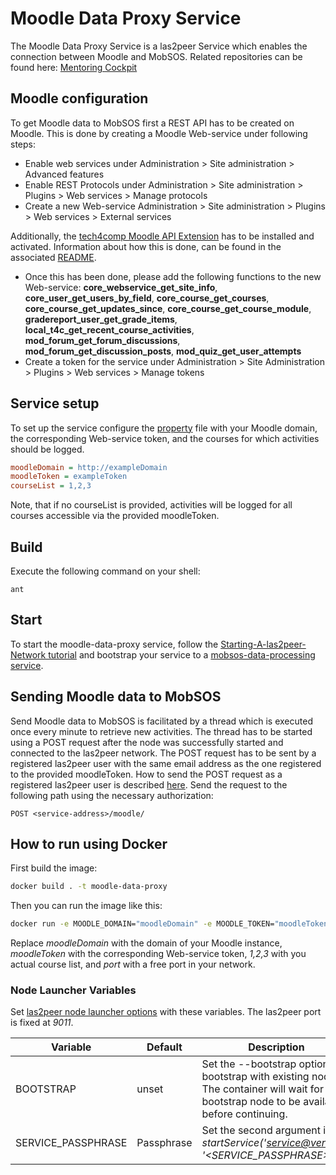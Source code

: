 Moodle Data Proxy Service
===========================================
The Moodle Data Proxy Service is a las2peer Service which enables the connection between Moodle and MobSOS.
Related repositories can be found here: [Mentoring Cockpit](https://github.com/rwth-acis/Mentoring-Cockpit)

Moodle configuration
-------------------
To get Moodle data to MobSOS first a REST API has to be created on Moodle. This is done by creating a Moodle Web-service under following steps:
- Enable web services under Administration > Site administration > Advanced features
- Enable REST Protocols under Administration > Site administration > Plugins > Web services > Manage protocols
- Create a new Web-service Administration > Site administration > Plugins > Web services > External services

Additionally, the [tech4comp Moodle API Extension](https://github.com/rwth-acis/t4c-Moodle-API-Extension/releases/tag/v1.0) has to be installed and activated.
Information about how this is done, can be found in the associated [README](https://github.com/rwth-acis/t4c-Moodle-API-Extension/blob/master/README.md).

- Once this has been done, please add the following functions to the new Web-service: **core_webservice_get_site_info**, **core_user_get_users_by_field**, **core_course_get_courses**, **core_course_get_updates_since**, **core_course_get_course_module**, **gradereport_user_get_grade_items**, **local_t4c_get_recent_course_activities**, **mod_forum_get_forum_discussions**, **mod_forum_get_discussion_posts**, **mod_quiz_get_user_attempts**
- Create a token for the service under Administration > Site Administration > Plugins > Web services > Manage tokens

Service setup
-------------
To set up the service configure the [property](etc/i5.las2peer.services.moodleDataProxyService.MoodleDataProxyService.properties) file with your Moodle domain, the corresponding Web-service token, and the courses for which activities should be logged.
```INI
moodleDomain = http://exampleDomain
moodleToken = exampleToken
courseList = 1,2,3
```
Note, that if no courseList is provided, activities will be logged for all courses accessible via the provided moodleToken.

Build
--------
Execute the following command on your shell:

```shell
ant
```

Start
--------

To start the moodle-data-proxy service, follow the [Starting-A-las2peer-Network tutorial](https://github.com/rwth-acis/las2peer-Template-Project/wiki/Starting-A-las2peer-Network) and bootstrap your service to a [mobsos-data-processing service](https://github.com/rwth-acis/mobsos-data-processing/tree/bachelor-thesis-philipp-roytburg).

Sending Moodle data to MobSOS
-----------------------

Send Moodle data to MobSOS is facilitated by a thread which is executed once every minute to retrieve new activities.
The thread has to be started using a POST request after the node was successfully started and connected to the las2peer network.
The POST request has to be sent by a registered las2peer user with the same email address as the one registered to the provided moodleToken.
How to send the POST request as a registered las2peer user is described [here](https://github.com/rwth-acis/las2peer/tree/master/webconnector#using-oidc-with-las2peer).
Send the request to the following path using the necessary authorization:
```
POST <service-address>/moodle/
```

How to run using Docker
-------------------

First build the image:
```bash
docker build . -t moodle-data-proxy
```

Then you can run the image like this:

```bash
docker run -e MOODLE_DOMAIN="moodleDomain" -e MOODLE_TOKEN="moodleToken" -e COURSE_LIST="1,2,3" -p port:9011 moodle-data-proxy
```

Replace *moodleDomain* with the domain of your Moodle instance, *moodleToken* with the corresponding Web-service token, *1,2,3* with you actual course list, and *port* with a free port in your network.

### Node Launcher Variables

Set [las2peer node launcher options](https://github.com/rwth-acis/las2peer-Template-Project/wiki/L2pNodeLauncher-Commands#at-start-up) with these variables.
The las2peer port is fixed at *9011*.

| Variable | Default | Description |
|----------|---------|-------------|
| BOOTSTRAP | unset | Set the --bootstrap option to bootstrap with existing nodes. The container will wait for any bootstrap node to be available before continuing. |
| SERVICE_PASSPHRASE | Passphrase | Set the second argument in *startService('<service@version>', '<SERVICE_PASSPHRASE>')*. |
